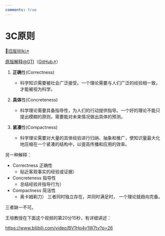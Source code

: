 ```yaml
---
comments: true
---
```


# 3C原则

🔗[旧版Wiki↗](http://agi-society.cn/wiki/index.php/3C%E5%8E%9F%E5%88%99)

[原版解释@GTI](./gti/chapter6/6.2.md)（[GitHub↗](https://cis.temple.edu/~pwang/GTI-book/GTI-CH6/GTI-6-2.html)）

1. **正确**性(Correctness)
    - 科学知识需要被社会广泛接受。一个理论需要与人们广泛的经验相一致，才能被视为科学。

2. **具体**性(Concreteness)
    - 科学理论需要具备指导性，为人们的行动提供指导。一个好的理论不能只提出模糊的原则，需要能对未来情况做出具体的预测。

3. **紧凑**性(Compactness)
    - 科学理论需要对大量的具体经验进行归纳、抽象和推广，使知识量最大化地压缩在一个紧凑的结构中，以提高传播和应用的效率。

另一种解释：

- Correctness 正确性
    - 贴近客观事实的经验或证据）
- Concreteness 指导性
    - 总结经验并指导行为）
- Compactness 简洁性
    - 奥卡姆剃刀）
三者同时独立存在，并同时满足时， 一个理论就趋向完备。

三者缺一不可。

王培教授在下面这个视频的第20分15秒，有详细讲述：

<https://www.bilibili.com/video/BV1Hp4y1W7ty?p=26>
